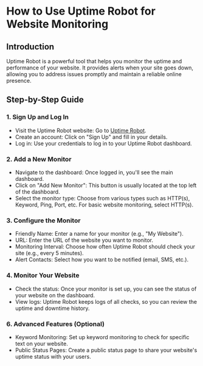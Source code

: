 How to Use Uptime Robot for Website Monitoring
==============================================

Introduction
------------

Uptime Robot is a powerful tool that helps you monitor the uptime and performance of your website. It provides alerts when your site goes down, allowing you to address issues promptly and maintain a reliable online presence.

Step-by-Step Guide
------------------

### 1\. Sign Up and Log In

-   Visit the Uptime Robot website: Go to [Uptime Robot](https://uptimerobot.com/).
-   Create an account: Click on "Sign Up" and fill in your details.
-   Log in: Use your credentials to log in to your Uptime Robot dashboard.

### 2\. Add a New Monitor

-   Navigate to the dashboard: Once logged in, you'll see the main dashboard.
-   Click on "Add New Monitor": This button is usually located at the top left of the dashboard.
-   Select the monitor type: Choose from various types such as HTTP(s), Keyword, Ping, Port, etc. For basic website monitoring, select HTTP(s).

### 3\. Configure the Monitor

-   Friendly Name: Enter a name for your monitor (e.g., "My Website").
-   URL: Enter the URL of the website you want to monitor.
-   Monitoring Interval: Choose how often Uptime Robot should check your site (e.g., every 5 minutes).
-   Alert Contacts: Select how you want to be notified (email, SMS, etc.).

### 4. Monitor Your Website

-   Check the status: Once your monitor is set up, you can see the status of your website on the dashboard.
-   View logs: Uptime Robot keeps logs of all checks, so you can review the uptime and downtime history.

### 6\. Advanced Features (Optional)

-   Keyword Monitoring: Set up keyword monitoring to check for specific text on your website.
-   Public Status Pages: Create a public status page to share your website's uptime status with your users.

